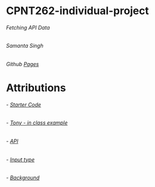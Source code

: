 # CPNT262-individual-project
###### Fetching API Data
###### Samanta Singh
###### Github [Pages](https://samantasingh.github.io/cpnt262-individual-project/)

# Attributions
###### - [Starter Code](https://sait-wbdv.github.io/slides/f22/cpnt-262/js-async.html#/4)

###### - [Tony - in class example](https://github.com/acidtone)
###### - [API](https://ghibliapi.herokuapp.com/#section/Use-Case)
###### - [Input type](https://developer.mozilla.org/en-US/docs/Web/HTML/Element/input/submit)
###### - [Background](https://www.pexels.com/photo/grayscale-photography-of-assorted-apparels-on-shelf-rack-1884581/)
